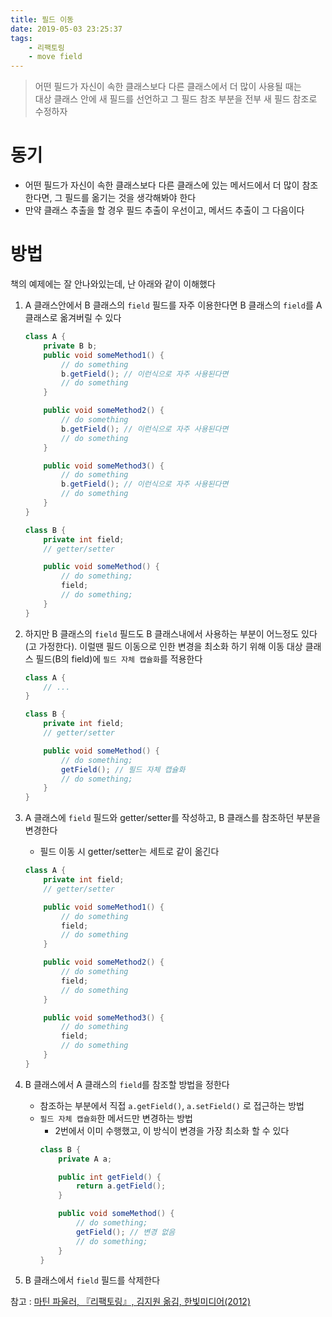 ```yaml
---
title: 필드 이동
date: 2019-05-03 23:25:37
tags:
    - 리팩토링
    - move field
---
```


> 어떤 필드가 자신이 속한 클래스보다 다른 클래스에서 더 많이 사용될 때는  
> 대상 클래스 안에 새 필드를 선언하고 그 필드 참조 부분을 전부 새 필드 참조로 수정하자  

# 동기
- 어떤 필드가 자신이 속한 클래스보다 다른 클래스에 있는 메서드에서 더 많이 참조한다면, 그 필드를 옮기는 것을 생각해봐야 한다
- 만약 클래스 추출을 할 경우 필드 추출이 우선이고, 메서드 추출이 그 다음이다

# 방법
책의 예제에는 잘 안나와있는데, 난 아래와 같이 이해했다  

1. A 클래스안에서 B 클래스의 `field` 필드를 자주 이용한다면 B 클래스의 `field`를 A 클래스로 옮겨버릴 수 있다  
    ```java
    class A {
        private B b;
        public void someMethod1() {
            // do something
            b.getField(); // 이런식으로 자주 사용된다면
            // do something
        }

        public void someMethod2() {
            // do something
            b.getField(); // 이런식으로 자주 사용된다면
            // do something
        }

        public void someMethod3() {
            // do something
            b.getField(); // 이런식으로 자주 사용된다면
            // do something
        }
    }

    class B {
        private int field;
        // getter/setter

        public void someMethod() {
            // do something;
            field;
            // do something;
        }
    }
    ```

2. 하지만 B 클래스의 `field` 필드도 B 클래스내에서 사용하는 부분이 어느정도 있다(고 가정한다). 이럴땐 필드 이동으로 인한 변경을 최소화 하기 위해 이동 대상 클래스 필드(B의 field)에 `필드 자체 캡슐화`를 적용한다
    ```java
    class A {
        // ...
    }

    class B { 
        private int field;
        // getter/setter

        public void someMethod() {
            // do something;
            getField(); // 필드 자체 캡슐화
            // do something;
        }
    }
    ```

3. A 클래스에 `field` 필드와 getter/setter를 작성하고, B 클래스를 참조하던 부분을 변경한다
    - 필드 이동 시 getter/setter는 세트로 같이 옮긴다
    ```java
    class A {
        private int field;
        // getter/setter

        public void someMethod1() {
            // do something
            field;
            // do something
        }

        public void someMethod2() {
            // do something
            field;
            // do something
        }

        public void someMethod3() {
            // do something
            field;
            // do something
        }
    }
    ```

4. B 클래스에서 A 클래스의 `field`를 참조할 방법을 정한다
    - 참조하는 부분에서 직접 `a.getField()`, `a.setField()` 로 접근하는 방법
    - `필드 자체 캡슐화`한 메서드만 변경하는 방법
        - 2번에서 이미 수행했고, 이 방식이 변경을 가장 최소화 할 수 있다
        ```java
        class B {
            private A a;

            public int getField() {
                return a.getField();
            }

            public void someMethod() {
                // do something;
                getField(); // 변경 없음
                // do something;
            }
        }
        ```

5. B 클래스에서 `field` 필드를 삭제한다

참고 : [마틴 파울러, 『리팩토링』, 김지원 옮김, 한빛미디어(2012)](http://www.kyobobook.co.kr/product/detailViewKor.laf?ejkGb=KOR&mallGb=KOR&barcode=9788979149715&orderClick=LAG&Kc=)

<!-- more -->